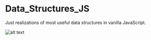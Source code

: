 # Data_Structures_JS
Just realizations of most useful data structures in vanilla JavaScript.

![alt text](https://media.giphy.com/media/l0HU2xKiKyI537MJ2/giphy.gif "Gif Testing")
